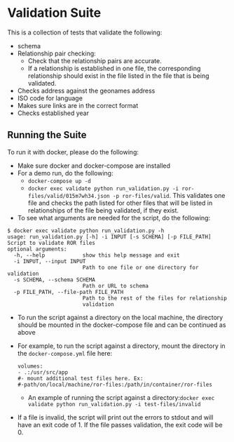 # Validation Suite

This is a collection of tests that validate the following:

* schema
* Relationship pair checking:
   * Check that the relationship pairs are accurate.
   * If a relationship is established in one file, the corresponding relationship should exist in the file listed in the file that is being validated.
* Checks address against the geonames address
* ISO code for language
* Makes sure links are in the correct format
* Checks established year

## Running the Suite
To run it with docker, please do the following:
* Make sure docker and docker-compose are installed
* For a demo run, do the following:
  * `docker-compose up -d`
  * `docker exec validate python run_validation.py -i ror-files/valid/015m7wh34.json -p ror-files/valid`. This validates one file and checks the path listed for other files that will be listed in relationships of the file being validated, if they exist.
* To see what arguments are needed for the script, do the following:
```
$ docker exec validate python run_validation.py -h
usage: run_validation.py [-h] -i INPUT [-s SCHEMA] [-p FILE_PATH]
Script to validate ROR files
optional arguments:
  -h, --help            show this help message and exit
  -i INPUT, --input INPUT
                        Path to one file or one directory for validation
  -s SCHEMA, --schema SCHEMA
                        Path or URL to schema
  -p FILE_PATH, --file-path FILE_PATH
                        Path to the rest of the files for relationship
                        validation
```
* To run the script against a directory on the local machine, the directory should be mounted in the docker-compose file and can be continued as above
 * For example, to run the script against a directory, mount the directory in the `docker-compose.yml` file here:

   ```
   volumes:
   - .:/usr/src/app
   #- mount additional test files here. Ex:
   #-path/on/local/machine/ror-files:/path/in/container/ror-files
   ```
   * An example of running the script against a directory:`docker exec validate python run_validation.py -i test-files/invalid`
* If a file is invalid, the script will print out the errors to stdout and will have an exit code of 1. If the file passes validation, the exit code will be 0.
